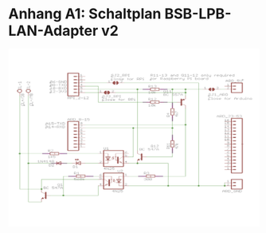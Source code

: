 # Anhang A1: Schaltplan BSB-LPB-LAN-Adapter v2 #
  
<img src="https://raw.githubusercontent.com/1coderookie/BSB-LPB-LAN/master/docs/pics/schaltplan_bsb_adapter.svg?sanitize=true">  
